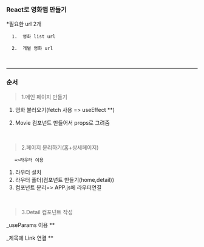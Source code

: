 ### React로 영화앱 만들기

*필요한  url 2개
     
      1.  영화 list url 

      2.  개별 영화 url

<br>
<hr>

### 순서

>1.메인 페이지 만들기

  1) 영화 불러오기(fetch 사용 => useEffect **)

  2) Movie 컴포넌트 만들어서 props로 그려줌

<br>

>2.페이지 분리하기(홈+상세페이지) 
 
       =>라우터 이용
  1) 라우터 설치
  2) 라우터 폴더(컴포넌트 만들기(home,detail))
  3) 컴포넌트 분리=> APP.js에 라우터연결

<br>

>3.Detail 컴포넌트 작성

 _useParams 이용 **

 _제목에 Link 연결 **